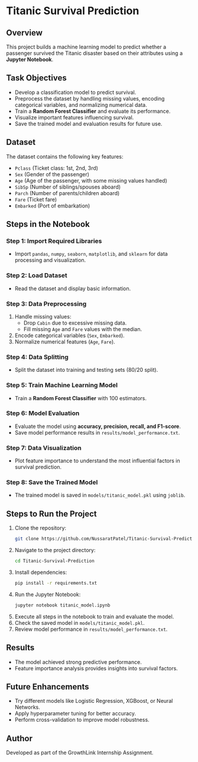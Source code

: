# Titanic Survival Prediction

## Overview
This project builds a machine learning model to predict whether a passenger survived the Titanic disaster based on their attributes using a **Jupyter Notebook**.

## Task Objectives
- Develop a classification model to predict survival.
- Preprocess the dataset by handling missing values, encoding categorical variables, and normalizing numerical data.
- Train a **Random Forest Classifier** and evaluate its performance.
- Visualize important features influencing survival.
- Save the trained model and evaluation results for future use.

## Dataset
The dataset contains the following key features:
- `Pclass` (Ticket class: 1st, 2nd, 3rd)
- `Sex` (Gender of the passenger)
- `Age` (Age of the passenger, with some missing values handled)
- `SibSp` (Number of siblings/spouses aboard)
- `Parch` (Number of parents/children aboard)
- `Fare` (Ticket fare)
- `Embarked` (Port of embarkation)

## Steps in the Notebook

### Step 1: Import Required Libraries
- Import `pandas`, `numpy`, `seaborn`, `matplotlib`, and `sklearn` for data processing and visualization.

### Step 2: Load Dataset
- Read the dataset and display basic information.

### Step 3: Data Preprocessing
1. Handle missing values:
   - Drop `Cabin` due to excessive missing data.
   - Fill missing `Age` and `Fare` values with the median.
2. Encode categorical variables (`Sex`, `Embarked`).
3. Normalize numerical features (`Age`, `Fare`).

### Step 4: Data Splitting
- Split the dataset into training and testing sets (80/20 split).

### Step 5: Train Machine Learning Model
- Train a **Random Forest Classifier** with 100 estimators.

### Step 6: Model Evaluation
- Evaluate the model using **accuracy, precision, recall, and F1-score**.
- Save model performance results in `results/model_performance.txt`.

### Step 7: Data Visualization
- Plot feature importance to understand the most influential factors in survival prediction.

### Step 8: Save the Trained Model
- The trained model is saved in `models/titanic_model.pkl` using `joblib`.

## Steps to Run the Project
1. Clone the repository:
   ```sh
   git clone https://github.com/NussaratPatel/Titanic-Survival-Prediction.git
   ```
2. Navigate to the project directory:
   ```sh
   cd Titanic-Survival-Prediction
   ```
3. Install dependencies:
   ```sh
   pip install -r requirements.txt
   ```
4. Run the Jupyter Notebook:
   ```sh
   jupyter notebook titanic_model.ipynb
   ```
5. Execute all steps in the notebook to train and evaluate the model.
6. Check the saved model in `models/titanic_model.pkl`.
7. Review model performance in `results/model_performance.txt`.

## Results
- The model achieved strong predictive performance.
- Feature importance analysis provides insights into survival factors.

## Future Enhancements
- Try different models like Logistic Regression, XGBoost, or Neural Networks.
- Apply hyperparameter tuning for better accuracy.
- Perform cross-validation to improve model robustness.

## Author
Developed as part of the GrowthLink Internship Assignment.


